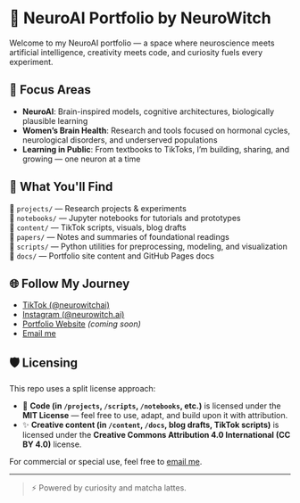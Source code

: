 # 🧠 NeuroAI Portfolio by NeuroWitch

Welcome to my NeuroAI portfolio — a space where neuroscience meets artificial intelligence, creativity meets code, and curiosity fuels every experiment.

## 🔬 Focus Areas
- **NeuroAI**: Brain-inspired models, cognitive architectures, biologically plausible learning
- **Women’s Brain Health**: Research and tools focused on hormonal cycles, neurological disorders, and underserved populations
- **Learning in Public**: From textbooks to TikToks, I’m building, sharing, and growing — one neuron at a time

## 🚧 What You'll Find
📂 `projects/` — Research projects & experiments  
📂 `notebooks/` — Jupyter notebooks for tutorials and prototypes  
📂 `content/` — TikTok scripts, visuals, blog drafts  
📂 `papers/` — Notes and summaries of foundational readings  
📂 `scripts/` — Python utilities for preprocessing, modeling, and visualization  
📂 `docs/` — Portfolio site content and GitHub Pages docs

## 🌐 Follow My Journey
- [TikTok (@neurowitchai)](https://tiktok.com/@neurowitchai)
- [Instagram (@neurowitch.ai)](https://instagram.com/@neurowitch.ai)
- [Portfolio Website](https://sooolai.com) *(coming soon)*  
- [Email me](mailto:neurowitch.ai@gmail.com)


## 🛡️ Licensing

This repo uses a split license approach:

- 🧠 **Code (in `/projects`, `/scripts`, `/notebooks`, etc.)** is licensed under the **MIT License** — feel free to use, adapt, and build upon it with attribution.
- ✨ **Creative content (in `/content`, `/docs`, blog drafts, TikTok scripts)** is licensed under the **Creative Commons Attribution 4.0 International (CC BY 4.0)** license.

For commercial or special use, feel free to [email me](mailto:neurowitch.ai@gmail.com).

---

> ⚡ Powered by curiosity and matcha lattes.



